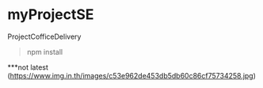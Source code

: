 # myProjectSE
ProjectCofficeDelivery


> npm install


***not latest 
(https://www.img.in.th/images/c53e962de453db5db60c86cf75734258.jpg)
